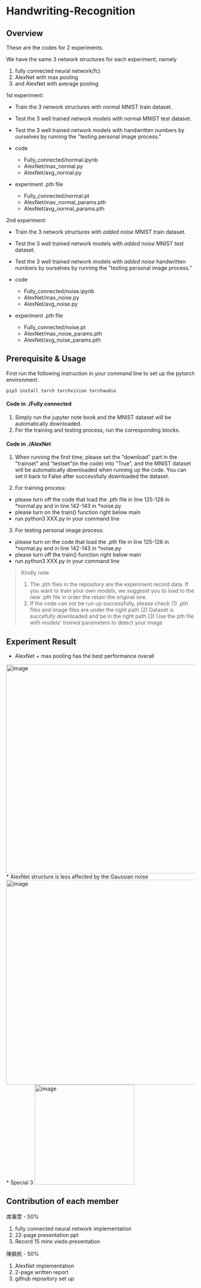 # Handwriting-Recognition

## Overview
These are the codes for 2 experiments.

We have the same 3 network structures for each experiment, namely 
1. fully connected neural network(fc)
2. AlexNet with max pooling 
3. and AlexNet with average pooling

1st experiment:
* Train the 3 network structures with normal MNIST train dataset.
* Test the 3 well trained network models with normal MNIST test dataset.
* Test the 3 well trained network models with handwritten numbers by ourselves by running the "testing personal image process."
* code
    * Fully_connected/normal.ipynb
    * AlexNet/max_normal.py
    * AlexNet/avg_normal.py

* experiment .pth file
    * Fully_connected/normal.pt
    * AlexNet/max_normal_params.pth
    * AlexNet/avg_normal_params.pth

2nd experiment:
* Train the 3 network structures with *added noise* MNIST train dataset.
* Test the 3 well trained network models with *added noise* MNIST test dataset.
* Test the 3 well trained network models with *added noise* handwritten numbers by ourselves by running the "testing personal image process."
* code
    * Fully_connected/noise.ipynb
    * AlexNet/max_noise.py
    * AlexNet/avg_noise.py

* experiment .pth file
    * Fully_connected/noise.pt
    * AlexNet/max_noise_params.pth
    * AlexNet/avg_noise_params.pth

## Prerequisite & Usage
First run the following instruction in your command line to set up the pytorch environment.
```
pip3 install torch torchvision torchaudio
```
#### Code in ./Fully connected
1. Simply run the jupyter note book and the MNIST dataset will be automatically downloaded.
2. For the training and testing process, run the corresponding blocks.

#### Code in ./AlexNet
1. When running the first time, please set the "download" part in the "trainset" and "testset"(in the code) into "True", and the MNIST dataset will be automatically downloaded when running up the code. You can set it back to False after successfully downloaded the dataset.

2. For training process:
*  please turn off the code that load the .pth file in line 125-126 in *normal.py and in line 142-143 in *noise.py
* please turn on the train() function right below main
* run python3 XXX.py in your command line

3. For testing personal image process:
*  please turn on the code that load the .pth file in line 125-126 in *normal.py and in line 142-143 in *noise.py
* please turn off the train() function right below main
* run python3 XXX.py in your command line

> Kindly note 
> 1. The .pth files in the repository are the experiment record data. If you want to train your own models, we suggesst you to load to the new .pth file in order the retain the original one.
> 2. If the code can not be run up successfully, please check (1) .pth files and image files are under the right path (2) Dataset is succefully downloaded and be in the right path (3) Use the pth file with models' *trained* parameters to detect your image

## Experiment Result
* AlexNet + max pooling has the best performance overall
<img width="557" alt="image" src="https://user-images.githubusercontent.com/73454628/173620281-8b3d73a3-f0e5-4b40-879d-762e0e5d16ea.png">
* AlexNet structure is less affected by the Gaussian noise
<img width="546" alt="image" src="https://user-images.githubusercontent.com/73454628/173620359-b22b5e59-22d7-4cc4-8bf1-0ce435cf62b8.png">
* Special 3
<img width="266" alt="image" src="https://user-images.githubusercontent.com/73454628/173620497-48317b0b-5a10-4764-b1f9-1395c98959c5.png">

## Contribution of each member
席秉萱 - 50%
1. fully connected neural network implementation
2. 22-page presentation ppt
3. Record 15 mins viedo presentation 

陳姵帆 - 50%
1. AlexNet implementation
2. 2-page written report
3. github repository set up
